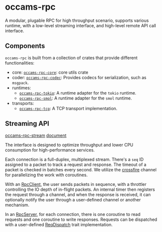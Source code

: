 # occams-rpc

A modular, plugable RPC for high throughput scenario, supports various runtime,
with a low-level streaming interface, and high-level remote API call interface.

## Components

`occams-rpc` is built from a collection of crates that provide different functionalities:

- core: [`occams-rpc-core`](https://docs.rs/occams-rpc-core): core utils crate
- coder: [`occams-rpc-codec`](https://docs.rs/occams-rpc-codec): Provides codecs for serialization, such as `msgpack`.
- runtimes:
  - [`occams-rpc-tokio`](https://docs.rs/occams-rpc-tokio): A runtime adapter for the `tokio` runtime.
  - [`occams-rpc-smol`](https://docs.rs/occams-rpc-smol): A runtime adapter for the `smol` runtime.
- transports:
  - [`occams-rpc-tcp`](https://docs.rs/occams-rpc-tcp): A TCP transport implementation.


## Streaming API

[occams-rpc-stream](https://crates.io/occams-rpc-stream) [document](https://docs.rs/occams-rpc-stream)

The interface is designed to optimize throughput and lower
CPU consumption for high-performance services.

Each connection is a full-duplex, multiplexed stream.
There's a `seq` ID assigned to a packet to track
a request and response. The timeout of a packet is checked in batches every second.
We utilize the [crossfire](https://docs.rs/crossfire) channel for parallelizing the work with
coroutines.

With an [RpcClient](https://docs.rs/occams-rpc-stream/latest/occams_rpc_stream/client_impl/struct.RpcClient.html), the user sends packets in sequence,
with a throttler controlling the IO depth of in-flight packets.
An internal timer then registers the request through a channel, and when the response
is received, it can optionally notify the user through a user-defined channel or another mechanism.

In an [RpcServer](https://docs.rs/occams-rpc-stream/latest/occams_rpc_stream/server_impl/struct.RpcServer.html), for each connection, there is one coroutine to read requests and one
coroutine to write responses. Requests can be dispatched with a user-defined
[ReqDispatch](https://docs.rs/occams-rpc-stream/latest/occams_rpc_stream/server/trait.ReqDispatch.html) trait implementation.
